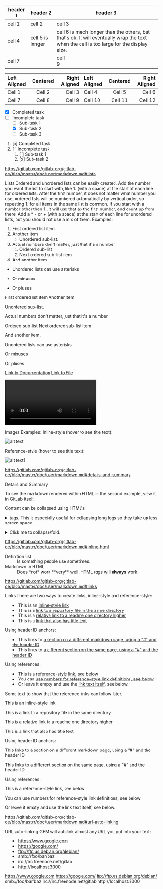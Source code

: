 | header 1 | header 2 | header 3 |
| ---      |  ------  |----------|
| cell 1   | cell 2   | cell 3   |
| cell 4 | cell 5 is longer | cell 6 is much longer than the others, but that's ok. It will eventually wrap the text when the cell is too large for the display size. |
| cell 7   |          | cell <br> 9 |



| Left Aligned | Centered | Right Aligned | Left Aligned | Centered | Right Aligned |
| :---         | :---:    | ---:          | :----------- | :------: | ------------: |
| Cell 1       | Cell 2   | Cell 3        | Cell 4       | Cell 5   | Cell 6        |
| Cell 7       | Cell 8   | Cell 9        | Cell 10      | Cell 11  | Cell 12       |





- [x] Completed task
- [ ] Incomplete task
  - [ ] Sub-task 1
  - [x] Sub-task 2
  - [ ] Sub-task 3
1. [x] Completed task
1. [ ] Incomplete task
   1. [ ] Sub-task 1
   1. [x] Sub-task 2


   
   
   
   
   
https://gitlab.com/gitlab-org/gitlab-ce/blob/master/doc/user/markdown.md#lists

Lists
Ordered and unordered lists can be easily created. Add the number you want the list
to start with, like 1. (with a space) at the start of each line for ordered lists.
After the first number, it does not matter what number you use, ordered lists will be
numbered automatically by vertical order, so repeating 1. for all items in the
same list is common. If you start with a number other than 1., it will use that as the first
number, and count up from there.
Add a *, - or + (with a space) at the start of each line for unordered lists, but
you should not use a mix of them.
Examples:
1. First ordered list item
2. Another item
   - Unordered sub-list.
1. Actual numbers don't matter, just that it's a number
   1. Ordered sub-list
   1. Next ordered sub-list item
4. And another item.

* Unordered lists can use asterisks
- Or minuses
+ Or pluses


First ordered list item
Another item

Unordered sub-list.


Actual numbers don't matter, just that it's a number

Ordered sub-list
Next ordered sub-list item


And another item.


Unordered lists can use asterisks


Or minuses


Or pluses


[Link to Documentation](documentation)
[Link to File](file.md)

![Sample Video](img/markdown_video.mp4)














Images
Examples:
Inline-style (hover to see title text):

![alt text](img/markdown_logo.png "Title Text")

Reference-style (hover to see title text):

![alt text1][logo]

[logo]: img/markdown_logo.png "Title Text"








https://gitlab.com/gitlab-org/gitlab-ce/blob/master/doc/user/markdown.md#details-and-summary


Details and Summary

To see the markdown rendered within HTML in the second example, view it in GitLab itself.

Content can be collapsed using HTML's <details>
and <summary>
tags. This is especially useful for collapsing long logs so they take up less screen space.
<p>
<details>
<summary>Click me to collapse/fold.</summary>

These details <em>will</em> remain <strong>hidden</strong> until expanded.

<pre><code>PASTE LOGS HERE</code></pre>

</details>
</p>








https://gitlab.com/gitlab-org/gitlab-ce/blob/master/doc/user/markdown.md#inline-html


<dl>
  <dt>Definition list</dt>
  <dd>Is something people use sometimes.</dd>

  <dt>Markdown in HTML</dt>
  <dd>Does *not* work **very** well. HTML <em>tags</em> will <b>always</b> work.</dd>
</dl>






https://gitlab.com/gitlab-org/gitlab-ce/blob/master/doc/user/markdown.md#links


Links
There are two ways to create links, inline-style and reference-style:
- This is an [inline-style link](https://www.google.com)
- This is a [link to a repository file in the same directory](index.md)
- This is a [relative link to a readme one directory higher](../README.md)
- This is a [link that also has title text](https://www.google.com "This link takes you to Google!")

Using header ID anchors:

- This links to [a section on a different markdown page, using a "#" and the header ID](index.md#overview)
- This links to [a different section on the same page, using a "#" and the header ID](#header-ids-and-links)

Using references:

- This is a [reference-style link, see below][Arbitrary case-insensitive reference text]
- You can [use numbers for reference-style link definitions, see below][1]
- Or leave it empty and use the [link text itself][], see below.

Some text to show that the reference links can follow later.

[arbitrary case-insensitive reference text]: https://www.mozilla.org
[1]: http://slashdot.org
[link text itself]: https://www.reddit.com

This is an inline-style link

This is a link to a repository file in the same directory

This is a relative link to a readme one directory higher

This is a link that also has title text


Using header ID anchors:

This links to a section on a different markdown page, using a "#" and the header ID

This links to a different section on the same page, using a "#" and the header ID


Using references:

This is a reference-style link, see below

You can use numbers for reference-style link definitions, see below

Or leave it empty and use the link text itself, see below.







https://gitlab.com/gitlab-org/gitlab-ce/blob/master/doc/user/markdown.md#url-auto-linking

URL auto-linking
GFM will autolink almost any URL you put into your text:
- https://www.google.com
- https://google.com/
- ftp://ftp.us.debian.org/debian/
- smb://foo/bar/baz
- irc://irc.freenode.net/gitlab
- http://localhost:3000

https://www.google.com
https://google.com/
ftp://ftp.us.debian.org/debian/
smb://foo/bar/baz
irc://irc.freenode.net/gitlab
http://localhost:3000











